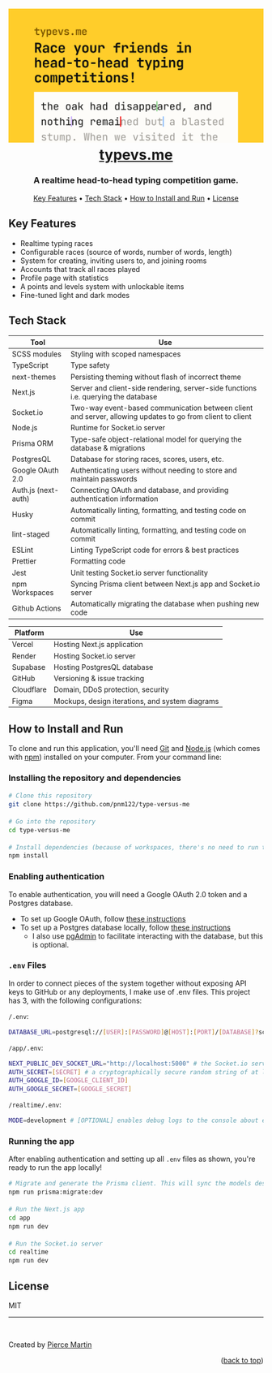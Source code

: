 <a id="readme-top"></a>

<h1 align="center">
  <a href="https://typevs.me">
    <img src="app/public/opengraph/home.png" alt="Typing race preview" width="1200">
    <br>
    typevs.me
  </a>
</h1>

<h3 align="center">A realtime head-to-head typing competition game.</h3>

<p align="center">
  <a href="#key-features">Key Features</a> •
  <a href="#tech-stack">Tech Stack</a> •
  <a href="#how-to-install-and-run">How to Install and Run</a> •
  <a href="#license">License</a>
</p>

## Key Features

- Realtime typing races
- Configurable races (source of words, number of words, length)
- System for creating, inviting users to, and joining rooms
- Accounts that track all races played
- Profile page with statistics
- A points and levels system with unlockable items
- Fine-tuned light and dark modes

## Tech Stack

| Tool                | Use                                                                                                       |
| ------------------- | --------------------------------------------------------------------------------------------------------- |
| SCSS modules        | Styling with scoped namespaces                                                                            |
| TypeScript          | Type safety                                                                                               |
| next-themes         | Persisting theming without flash of incorrect theme                                                       |
| Next.js             | Server and client-side rendering, server-side functions i.e. querying the database                        |
| Socket.io           | Two-way event-based communication between client and server, allowing updates to go from client to client |
| Node.js             | Runtime for Socket.io server                                                                              |
| Prisma ORM          | Type-safe object-relational model for querying the database & migrations                                  |
| PostgresQL          | Database for storing races, scores, users, etc.                                                           |
| Google OAuth 2.0    | Authenticating users without needing to store and maintain passwords                                      |
| Auth.js (next-auth) | Connecting OAuth and database, and providing authentication information                                   |
| Husky               | Automatically linting, formatting, and testing code on commit                                             |
| lint-staged         | Automatically linting, formatting, and testing code on commit                                             |
| ESLint              | Linting TypeScript code for errors & best practices                                                       |
| Prettier            | Formatting code                                                                                           |
| Jest                | Unit testing Socket.io server functionality                                                               |
| npm Workspaces      | Syncing Prisma client between Next.js app and Socket.io server                                            |
| Github Actions      | Automatically migrating the database when pushing new code                                                |

| Platform   | Use                                             |
| ---------- | ----------------------------------------------- |
| Vercel     | Hosting Next.js application                     |
| Render     | Hosting Socket.io server                        |
| Supabase   | Hosting PostgresQL database                     |
| GitHub     | Versioning & issue tracking                     |
| Cloudflare | Domain, DDoS protection, security               |
| Figma      | Mockups, design iterations, and system diagrams |

## How to Install and Run

To clone and run this application, you'll need [Git](https://git-scm.com) and [Node.js](https://nodejs.org/en/download/) (which comes with [npm](http://npmjs.com)) installed on your computer. From your command line:

### Installing the repository and dependencies

```bash
# Clone this repository
git clone https://github.com/pnm122/type-versus-me

# Go into the repository
cd type-versus-me

# Install dependencies (because of workspaces, there's no need to run this command in any subfolders)
npm install
```

### Enabling authentication

To enable authentication, you will need a Google OAuth 2.0 token and a Postgres database.

- To set up Google OAuth, follow [these instructions](https://developers.google.com/identity/protocols/oauth2#basicsteps)
- To set up a Postgres database locally, follow [these instructions](https://www.prisma.io/dataguide/postgresql/setting-up-a-local-postgresql-database)
  - I also use [pgAdmin](https://www.pgadmin.org/) to facilitate interacting with the database, but this is optional.

### `.env` Files

In order to connect pieces of the system together without exposing API keys to GitHub or any deployments, I make use of .env files. This project has 3, with the following configurations:

`/.env`:

```sh
DATABASE_URL=postgresql://[USER]:[PASSWORD]@[HOST]:[PORT]/[DATABASE]?schema=[SCHEMA] # i.e. DATABASE_URL=postgresql://pnm122:abc123@localhost:5432/typevsme?schema=public
```

`/app/.env`:

```sh
NEXT_PUBLIC_DEV_SOCKET_URL="http://localhost:5000" # the Socket.io server is hosted on port 5000 by default
AUTH_SECRET=[SECRET] # a cryptographically secure random string of at least 32 characters (see https://authjs.dev/getting-started/deployment#auth_secret)
AUTH_GOOGLE_ID=[GOOGLE_CLIENT_ID]
AUTH_GOOGLE_SECRET=[GOOGLE_SECRET]
```

`/realtime/.env`:

```sh
MODE=development # [OPTIONAL] enables debug logs to the console about events being sent to/from the server
```

### Running the app

After enabling authentication and setting up all `.env` files as shown, you're ready to run the app locally!

```bash
# Migrate and generate the Prisma client. This will sync the models described in the app with the structure of your database, as well as generate all the types you need for development.
npm run prisma:migrate:dev

# Run the Next.js app
cd app
npm run dev

# Run the Socket.io server
cd realtime
npm run dev
```

## License

MIT

---

<br>

Created by [Pierce Martin](https://github.com/pnm122)

<p align="right">(<a href="#readme-top">back to top</a>)</p>
